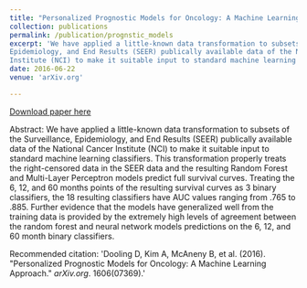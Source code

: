 ```yaml
---
title: "Personalized Prognostic Models for Oncology: A Machine Learning Approach"
collection: publications
permalink: /publication/prognstic_models
excerpt: 'We have applied a little-known data transformation to subsets of the Surveillance,
Epidemiology, and End Results (SEER) publically available data of the National Cancer
Institute (NCI) to make it suitable input to standard machine learning classifiers.'
date: 2016-06-22
venue: 'arXiv.org'

---
```



[Download paper here](http://angelabaltes.github.io/files/PPMO.pdf)

Abstract: We have applied a little-known data transformation to subsets of the Surveillance,
Epidemiology, and End Results (SEER) publically available data of the National Cancer
Institute (NCI) to make it suitable input to standard machine learning classifiers. This
transformation properly treats the right-censored data in the SEER data and the
resulting Random Forest and Multi-Layer Perceptron models predict full survival curves.
Treating the 6, 12, and 60 months points of the resulting survival curves as 3 binary
classifiers, the 18 resulting classifiers have AUC values ranging from .765 to .885.
Further evidence that the models have generalized well from the training data is
provided by the extremely high levels of agreement between the random forest and
neural network models predictions on the 6, 12, and 60 month binary classifiers.



Recommended citation: 'Dooling D, Kim A, McAneny B, et al. (2016). &quot;Personalized Prognostic Models for Oncology: A Machine Learning Approach.&quot; <i>arXiv.org</i>. 1606(07369).'


